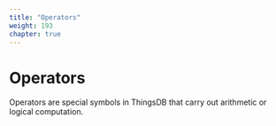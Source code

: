 ```yaml
---
title: "Operators"
weight: 193
chapter: true
---
```


# Operators

Operators are special symbols in ThingsDB that carry out arithmetic or logical computation.
